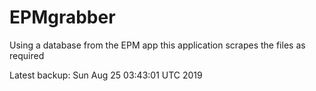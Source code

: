 # EPMgrabber
Using a database from the EPM app this application scrapes the files as required


Latest backup: Sun Aug 25 03:43:01 UTC 2019
